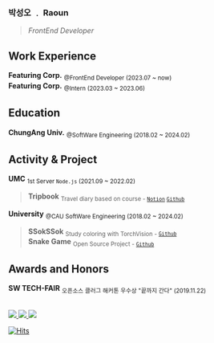 ### 박성오 ﹒ Raoun
> *FrontEnd Developer*

## Work Experience
**Featuring Corp.** <sub>@FrontEnd Developer (2023.07 ~ now)</sub><br/>
**Featuring Corp.** <sub>@Intern (2023.03 ~ 2023.06)</sub><br/>

## Education
**ChungAng Univ.** <sub>@SoftWare Engineering (2018.02 ~ 2024.02)</sub>

## Activity & Project
**UMC** <sub>1st Server `Node.js` (2021.09 ~ 2022.02)</sub>
> **Tripbook** <sub>Travel diary based on course - [`Notion`](https://makeus-challenge.notion.site/1377f62daf7e4617838e23f7f9db5803) [`Github`](https://github.com/whwkdns13/server_tripbook)</sub>

**University** <sub>@CAU SoftWare Engineering (2018.02 ~ 2024.02)</sub>
> **SSokSSok** <sub>Study coloring with TorchVision - [`Github`](https://github.com/SsokSsok-CAU)</sub><br/>
> **Snake Game** <sub>Open Source Project - [`Github`](https://github.com/Raoun4136/CAU_OSS_2022)</sub>

## Awards and Honors
**SW TECH-FAIR** <sub>오픈소스 클러그 해커톤 우수상 "끝까지 간다" (2019.11.22)</sub>

<br/>

<a href="https://raoun4136-dev.vercel.app/" target="_blank">
       <img src="https://img.shields.io/badge/Blog-222222.svg?style=flat-square&logo=vercel&logoColor=white"/>
</a>

<a href="https://raoun4136.notion.site/Raoun-022bd0edfdf24844b709de09b554629e" target="_black">
       <img src="https://img.shields.io/badge/Portfolio-000000?style=flat-square&logo=Notion&logoColor=white"/>
</a>
<a href="mailto:qkrtjddh1212@naver.com" target="_blank">
       <img src="https://img.shields.io/badge/Naver-03C75A?style=flat-square&logo=Naver&logoColor=white"/>
</a>

[![Hits](https://hits.seeyoufarm.com/api/count/incr/badge.svg?url=https%3A%2F%2Fgithub.com%2FRaoun4136&count_bg=%2379C83D&title_bg=%23555555&icon=&icon_color=%23E7E7E7&title=hits&edge_flat=false)](https://hits.seeyoufarm.com)


<!--
[![Raoun4136's GitHub stats](https://github-readme-stats.vercel.app/api?username=Raoun4136)](https://github.com/anuraghazra/github-readme-stats)

[![Raoun4136's Top Langs](https://github-readme-stats.vercel.app/api/top-langs/?username=raoun4136&layout=compact)](https://github.com/anuraghazra/github-readme-stats)

## :bulb: Algorithm

[![solved.ac tier](http://mazassumnida.wtf/api/generate_badge?boj=raoun4136)](https://solved.ac/raoun4136)
-->
